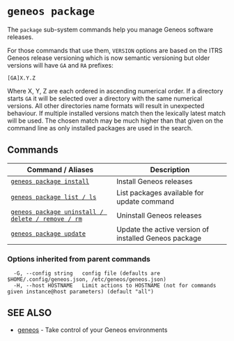 # `geneos package`

The `package` sub-system commands help you manage Geneos software releases.

For those commands that use them, `VERSION` options are based on the ITRS Geneos release versioning which is now semantic versioning but older versions will have `GA` and `RA` prefixes:

`[GA]X.Y.Z`

Where X, Y, Z are each ordered in ascending numerical order. If a directory starts `GA` it will be selected over a directory with the same numerical versions. All other directories name formats will result in unexpected behaviour. If multiple installed versions match then the lexically latest match will be used. The chosen match may be much higher than that given on the command line as only installed packages are used in the search.


## Commands

| Command / Aliases | Description |
|-------|-------|
| [`geneos package install`](geneos_package_install.md)	 | Install Geneos releases |
| [`geneos package list / ls`](geneos_package_list.md)	 | List packages available for update command |
| [`geneos package uninstall / delete / remove / rm`](geneos_package_uninstall.md)	 | Uninstall Geneos releases |
| [`geneos package update`](geneos_package_update.md)	 | Update the active version of installed Geneos package |

### Options inherited from parent commands

```text
  -G, --config string   config file (defaults are $HOME/.config/geneos.json, /etc/geneos/geneos.json)
  -H, --host HOSTNAME   Limit actions to HOSTNAME (not for commands given instance@host parameters) (default "all")
```

## SEE ALSO

* [geneos](geneos.md)	 - Take control of your Geneos environments
